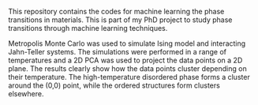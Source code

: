 This repository contains the codes for machine learning the phase transitions in materials. This is part of my PhD project to study phase transitions through machine learning techniques.

Metropolis Monte Carlo was used to simulate Ising model and interacting Jahn-Teller systems. The simulations were performed in a range of temperatures and a 2D PCA was used to project the data points on a 2D plane. The results clearly show how the data points cluster depending on their temperature. The high-temperature disordered phase forms a cluster around the (0,0) point, while the ordered structures form clusters elsewhere.

